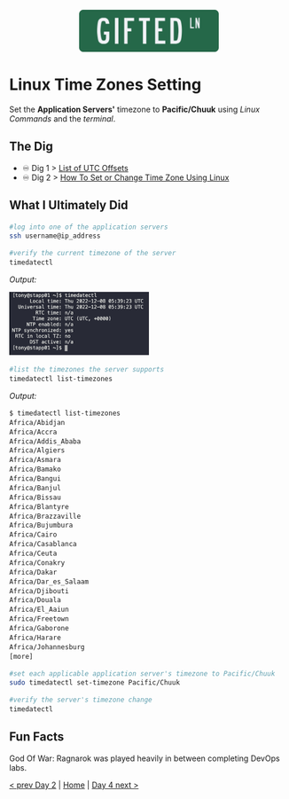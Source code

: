 <p align="center">
 <img src="../../img/GLN_Logo.png?raw=true" alt="GIFTED LANE Logo" width="50%" height="50%" />
</p>

# Linux Time Zones Setting
Set the **Application Servers'** timezone to **Pacific/Chuuk** using _Linux Commands_ and the _terminal_.

## The Dig 

-  ♾️ Dig 1 > [List of UTC Offsets](https://en.wikipedia.org/wiki/List_of_UTC_offsets)
-  ♾️ Dig 2 > [How To Set or Change Time Zone Using Linux](https://www.key2goal.com/article/how-set-or-change-time-zone-linux)

## What I Ultimately Did

```bash
#log into one of the application servers
ssh username@ip_address
```
```bash
#verify the current timezone of the server
timedatectl
```
_Output:_
<p align="left">
 <img src="../img/timezone.png?raw=true" alt="Timezone Check" width="50%" height="50%" />
</p>

```bash
#list the timezones the server supports
timedatectl list-timezones
```
_Output:_
```bash
$ timedatectl list-timezones
Africa/Abidjan
Africa/Accra
Africa/Addis_Ababa
Africa/Algiers
Africa/Asmara
Africa/Bamako
Africa/Bangui
Africa/Banjul
Africa/Bissau
Africa/Blantyre
Africa/Brazzaville
Africa/Bujumbura
Africa/Cairo
Africa/Casablanca
Africa/Ceuta
Africa/Conakry
Africa/Dakar
Africa/Dar_es_Salaam
Africa/Djibouti
Africa/Douala
Africa/El_Aaiun
Africa/Freetown
Africa/Gaborone
Africa/Harare
Africa/Johannesburg
[more]
```
```bash
#set each applicable application server's timezone to Pacific/Chuuk
sudo timedatectl set-timezone Pacific/Chuuk
```
```bash
#verify the server's timezone change
timedatectl
```

## Fun Facts
God Of War: Ragnarok was played heavily in between completing DevOps labs.

[< prev Day 2](day02.md)  |  [Home](../../..)  |  [Day 4 next >](day04.md)
